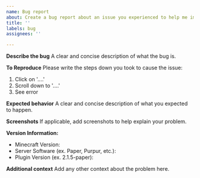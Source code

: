 ```yaml
---
name: Bug report
about: Create a bug report about an issue you experienced to help me improve the plugin.
title: ''
labels: bug
assignees: ''

---
```


**Describe the bug**
A clear and concise description of what the bug is.

**To Reproduce**
Please write the steps down you took to cause the issue:
1. Click on '....'
2. Scroll down to '....'
3. See error

**Expected behavior**
A clear and concise description of what you expected to happen.

**Screenshots**
If applicable, add screenshots to help explain your problem.

**Version Information:**
 - Minecraft Version: 
 - Server Software (ex. Paper, Purpur, etc.): 
 - Plugin Version (ex. 2.1.5-paper): 

**Additional context**
Add any other context about the problem here.
